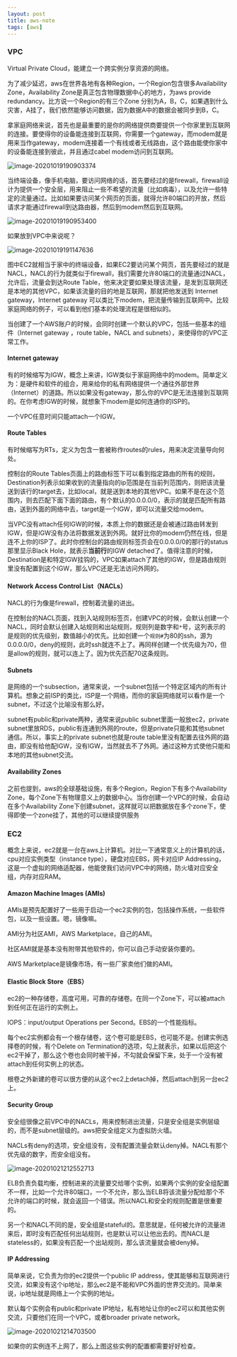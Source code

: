 ```yaml
---
layout: post
title: aws-note
tags: [aws]
---
```


### VPC

Virtual Private Cloud，能建立一个跨实例分享资源的网络。

为了减少延迟，aws在世界各地有各种Region，一个Region包含很多Availability Zone，Availability Zone是真正包含物理数据中心的地方，为aws provide redundancy。比方说一个Region的有三个Zone 分别为A，B，C，如果遇到什么灾害，A挂了，我们依然能够访问数据，因为数据A中的数据会被同步到B，C。

拿家庭网络来说，首先也是最重要的是你的网络提供商要提供一个你家里到互联网的连接。要使得你的设备能连接到互联网，你需要一个gateway，而modem就是用来当作gateway，modem连接着一个有线或者无线路由，这个路由能使你家中的设备能连接到彼此，并且通过cabel modem访问到互联网。

![image-20201019190903374](C:\Users\Arenas\AppData\Roaming\Typora\typora-user-images\image-20201019190903374.png)

当终端设备，像手机电脑，要访问网络的话，首先要经过的是firewall，firewall设计为提供一个安全层，用来阻止一些不希望的流量（比如病毒），以及允许一些特定的流量通过。比如如果要访问某个网页的页面，就得允许80端口的开放，然后请求才能通过firewall到达路由器，然后到modem然后到互联网。

![image-20201019190953400](C:\Users\Arenas\AppData\Roaming\Typora\typora-user-images\image-20201019190953400.png)

如果放到VPC中来说呢？

![image-20201019191147636](C:\Users\Arenas\AppData\Roaming\Typora\typora-user-images\image-20201019191147636.png)

图中EC2就相当于家中的终端设备，如果EC2要访问某个网页，首先要经过的就是NACL，NACL的行为就类似于firewall，我们需要允许80端口的流量通过NACL，允许后，流量会到达Route Table，他来决定要如果处理该流量，是发到互联网还是本地的其他VPC，如果该流量的目的地是互联网，那就把他发送到 Internet gateway，Internet gateway 可以类比下modem，把流量传输到互联网中。比较家庭网络的例子，可以看到他们基本的处理流程是很相似的。

当创建了一个AWS账户的时候，会同时创建一个默认的VPC，包括一些基本的组件（Internet gateway ，route table，NACL and subnets），来使得你的VPC正常工作。

#### Internet gateway

有的时候缩写为IGW，概念上来讲，IGW类似于家庭网络中的modem。简单定义为：是硬件和软件的组合，用来给你的私有网络提供一个通往外部世界（Internet）的道路。所以如果没有gateway，那么你的VPC是无法连接到互联网的。在你考虑IGW的时候，就想象下modem是如何连通你的ISP的。

一个VPC任意时间只能attach一个IGW。

#### Route Tables

有时候缩写为RTs，定义为包含一套被称作routes的rules，用来决定流量导向何处。

控制台的Route Tables页面上的路由标签下可以看到指定路由的所有的规则，Destination列表示如果收到的流量指向的ip范围是在当前列范围内，则把该流量送到该行的target去，比如local，就是送到本地的其他VPC。如果不是在这个范围内，则去匹配下面下面的路由，有个默认的0.0.0.0/0，表示的就是匹配所有路由，送到外面的网络中去，target是一个IGW，即可以流量交给modem。

当VPC没有attach任何IGW的时候，本质上你的数据还是会被通过路由转发到IGW，但是IGW没有办法将数据发送到外网。就好比你的modem仍然在线，但是连不上你的ISP了。此时你控制台的路由规则标签页会在0.0.0.0/0的那行的status那里显示Black Hole，就表示**当前行**的IGW detached了。值得注意的时候，Destination是和特定IGW挂钩的，VPC如果attach了其他的IGW，但是路由规则里没有配置到这个IGW，那么VPC还是无法访问外网的。

#### Network Access Control List（NACLs）

NACL的行为像是firewall，控制着流量的进出。

在控制台的NACL页面，找到入站规则标签页，创建VPC的时候，会默认创建一个NACL，同时会默认创建入站规则和出站规则，规则列是数字和`*`号，这列表示的是规则的优先级别，数值越小的优先。比如创建一个`规则#`为80的ssh，源为0.0.0.0/0，deny的规则，此时ssh就连不上了。再同样创建一个优先级为70，但是allow的规则，就可以连上了。因为优先匹配70这条规则。

#### Subnets

是网络的一个subsection，通常来说，一个subnet包括一个特定区域内的所有计算机。想象之前ISP的类比，ISP是一个网络，而你的家庭网络就可以看作是一个subnet，不过这个比喻没有那么好。

subnet有public和private两种，通常来说public subnet里面一般放ec2，private subnet里放RDS，public有连通到外网的route，但是private只能和其他subnet通信。所以，事实上的private subnet也就是route table里没有配置去往外网的路由，即没有给他配IGW，没有IGW，当然就去不了外网。通过这种方式使他只能和本地的其他subnet交流。

#### Availability Zones

之前也提到，aws的全球基础设施，有多个Region，Region下有多个Availability Zone，每个Zone下有物理意义上的数据中心。当你创建一个VPC的时候，会自动在多个Availability Zone下创建subnet，这样就可以把数据放在多个zone下，使得即使一个zone挂了，其他的可以继续提供服务

### EC2

概念上来说，ec2就是一台在aws上计算机。对比一下通常意义上的计算机的话，cpu对应实例类型（instance type），硬盘对应EBS，网卡对应IP Addressing，这是一个虚拟的网络适配器，他能使我们访问VPC中的网络，防火墙对应安全组，内存对应RAM。

#### Amazon Machine Images (AMIs)

AMIs是预先配置好了一些用于启动一个ec2实例的包，包括操作系统，一些软件包，以及一些设置。嗯，镜像嘛。

AMI分为社区AMI，AWS Marketplace，自己的AMI。

社区AMI就是基本没有附带其他软件的，你可以自己手动安装你要的。

AWS Marketplace是镜像市场，有一些厂家卖他们做的AMI。

#### Elastic Block Store（EBS）

ec2的一种存储卷，高度可用，可靠的存储卷。在同一个Zone下，可以被attach到任何正在运行的实例上。

IOPS：input/output Operations per Second。EBS的一个性能指标。

每个ec2实例都会有一个根存储卷，这个卷可能是EBS，也可能不是。创建实例选择卷的时候，有个Delete on Termination的选项，勾上就表示，如果以后把这个ec2干掉了，那么这个卷也会同时被干掉，不勾就会保留下来，处于一个没有被attach到任何实例上的状态。

根卷之外新建的卷可以很方便的从这个ec2上detach掉，然后attach到另一台ec2上。

#### Security Group

安全组很像之前VPC中的NACLs，用来控制进出流量，只是安全组是实例层级的，而不是subnet层级的。aws把安全组定义为虚拟防火墙。

NACLs有deny的选项，安全组没有，没有配置流量会默认deny掉。NACL有那个优先级的数字，而安全组没有。

![image-20201021212552713](C:\Users\Arenas\AppData\Roaming\Typora\typora-user-images\image-20201021212552713.png)

ELB负责负载均衡，控制进来的流量要交给哪个实例，如果两个实例的安全组配置不一样，比如一个允许80端口，一个不允许，那么当ELB将该流量分配给那个不允许的端口的时候，就会返回一个错误。所以NACL和安全的规则配置是很重要的。

另一个和NACL不同的是，安全组是stateful的。意思就是，任何被允许的流量进来后，即时没有匹配任何出站规则，也是默认可以让他出去的。而NACL是stateless的，如果没有匹配一个出站规则，那么该流量就会被deny掉。

#### IP Addressing

简单来说，它负责为你的ec2提供一个public IP address，使其能够和互联网进行交流，如果没有这个ip地址，那么ec2是不能和VPC外面的世界交流的。简单来说，ip地址就是网络上一个实例的地址。

默认每个实例会有public和private IP地址，私有地址让你的ec2可以和其他实例交流，只要他们在同一个VPC，或者broader private network。

![image-20201021214703500](C:\Users\Arenas\AppData\Roaming\Typora\typora-user-images\image-20201021214703500.png)

如果你的实例连不上网了，那么上图这些实例的配置都需要好好检查。

